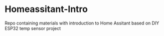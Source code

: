 # Homeassitant-Intro
Repo containing materials with introduction to Home Assitant based on DIY ESP32 temp sensor project
